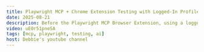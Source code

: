 ```yaml
---
title: Playwright MCP + Chrome Extension Testing with Logged-In Profiles
date: 2025-08-21
description: Before the Playwright MCP Browser Extension, using a logged-in state with the Playwright MCP server often meant giving your login credentials to the LLM. Now, with the extension, you can securely reuse your existing browser profile — no passwords required. The LLM can run tests against a session that's already authenticated.
video: uE0r51pneSA
tags: [mcp, playwright, testing, ai]
host: Debbie's youtube channel
---
```

